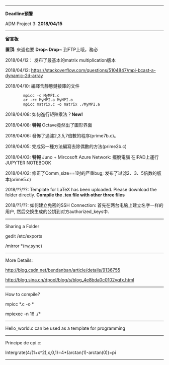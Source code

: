 --------------------------
**Deadline預警**

ADM Project 3: **2018/04/15**

--------------------------
**留言板**

**置頂**: 來週也要 **Drop\~Drop\~** 到FTP上哦，務必

2018/04/12： 发布了最基本的matrix multiplication版本

2018/04/12: https://stackoverflow.com/questions/5104847/mpi-bcast-a-dynamic-2d-array

2018/04/10: 編譯含靜態鏈接庫的文件
          
            mpicc -c MyMPI.c
            ar -rc MyMPI.a MyMPI.o
            mpicc matrix.c -o matrix ./MyMPI.a

2018/04/08: 如何進行矩陣乘法？**New!**  

2018/04/08: **特報** Octave竟然出了圖形界面

2018/04/06: 發佈了過濾2,3,5,7倍數的程序(prime7b.c)。

2018/04/05: 完成另一種方法編寫去除偶數的方法(prime2b.c)

2018/04/03: **特報** Juno + Mircosoft Azure Network: 擺脫電腦 在IPAD上運行JUPYTER NOTEBOOK

2018/04/02: 修正了Comm_size==1时的严重bug; 发布了过滤2、3、5倍数的版本(prime5.c)

2018/??/??: Template for LaTeX has been uploaded. Please download the folder directly. **Compile the .tex file with other three files**

2018/??/??: 如何建立免密的SSH Connection: 首先在两台电脑上建立名字一样的用户, 然后交换生成的公钥到对方authorized_keys中.

------------------------------

Sharing a Folder

gedit /etc/exports

/mirror *(rw,sync)

-------------------------------

More Details:

http://blog.csdn.net/bendanban/article/details/9136755

http://blog.sina.cn/dpool/blog/s/blog_4e8bda0c0102vqfx.html

-------------------------------
How to compile?

mpicc *.c -o *

mpiexec -n 16 ./*

------------------------------

Hello_world.c can be used as a template for programming

------------------------------

Principe de cpi.c:

Intergrate(4/(1+x^2),x,0,1)=4*(arctan(1)-arctan(0))=pi

------------------------------

